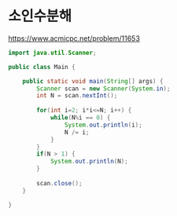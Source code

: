 # 소인수분해
https://www.acmicpc.net/problem/11653

```java
import java.util.Scanner;

public class Main {

	public static void main(String[] args) {
		Scanner scan = new Scanner(System.in);
		int N = scan.nextInt();
		
		for(int i=2; i*i<=N; i++) {
			while(N%i == 0) {
				System.out.println(i);
				N /= i;
			}
		}
		if(N > 1) {
			System.out.println(N);
		}
		
		scan.close();
	}

}
```
